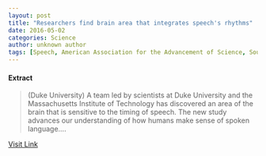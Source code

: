 ```yaml
---
layout: post
title: "Researchers find brain area that integrates speech's rhythms"
date: 2016-05-02
categories: Science
author: unknown author
tags: [Speech, American Association for the Advancement of Science, Sound, Brain, Functional magnetic resonance imaging, Superior temporal sulcus, Neuroscience, Perception, Neuropsychology, Cognition, Neuropsychological assessment, Cognitive science, Psychological concepts, Mental processes, Phenomenology, Epistemology, Nervous system]
---
```





#### Extract
>(Duke University) A team led by scientists at Duke University and the Massachusetts Institute of Technology has discovered an area of the brain that is sensitive to the timing of speech. The new study advances our understanding of how humans make sense of spoken language....



[Visit Link](http://www.eurekalert.org/pub_releases/2015-05/du-rfb051815.php)


